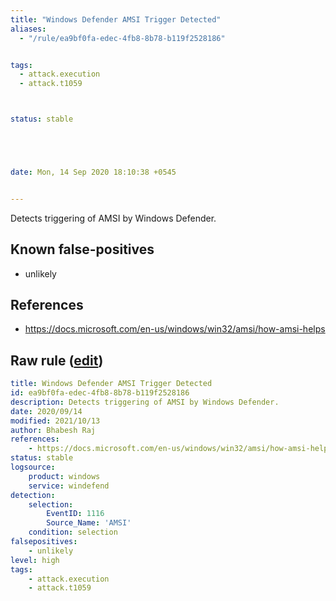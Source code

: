 ```yaml
---
title: "Windows Defender AMSI Trigger Detected"
aliases:
  - "/rule/ea9bf0fa-edec-4fb8-8b78-b119f2528186"


tags:
  - attack.execution
  - attack.t1059



status: stable





date: Mon, 14 Sep 2020 18:10:38 +0545


---
```


Detects triggering of AMSI by Windows Defender.

<!--more-->


## Known false-positives

* unlikely



## References

* https://docs.microsoft.com/en-us/windows/win32/amsi/how-amsi-helps


## Raw rule ([edit](https://github.com/SigmaHQ/sigma/edit/master/rules/windows/builtin/windefend/win_defender_amsi_trigger.yml))
```yaml
title: Windows Defender AMSI Trigger Detected
id: ea9bf0fa-edec-4fb8-8b78-b119f2528186
description: Detects triggering of AMSI by Windows Defender.
date: 2020/09/14
modified: 2021/10/13
author: Bhabesh Raj
references:
    - https://docs.microsoft.com/en-us/windows/win32/amsi/how-amsi-helps
status: stable
logsource:
    product: windows
    service: windefend
detection:
    selection:
        EventID: 1116
        Source_Name: 'AMSI'
    condition: selection
falsepositives:
    - unlikely
level: high
tags:
    - attack.execution
    - attack.t1059 

```
